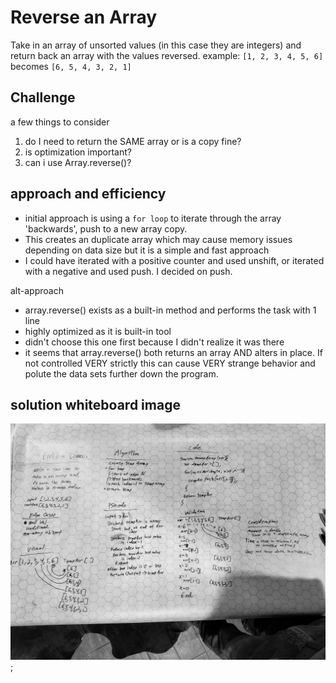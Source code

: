 # Reverse an Array
Take in an array of unsorted values (in this case they are integers) and return back an array with the values reversed.
example:
`[1, 2, 3, 4, 5, 6]` becomes `[6, 5, 4, 3, 2, 1]`

## Challenge
a few things to consider
1. do I need to return the SAME array or is a copy fine?
2. is optimization important?
3. can i use Array.reverse()?

## approach and efficiency

* initial approach is using a `for loop` to iterate through the array 'backwards', push to a new array copy.
* This creates an duplicate array which may cause memory issues depending on data size but it is a simple and fast approach
* I could have iterated with a positive counter and used unshift, or iterated with a negative and used push. I decided on push.

alt-approach
* array.reverse() exists as a built-in method and performs the task with 1 line
* highly optimized as it is built-in tool
* didn't choose this one first because I didn't realize it was there
* it seems that array.reverse() both returns an array AND alters in place. If not controlled VERY strictly this can cause VERY strange behavior and polute the data sets further down the program.

## solution whiteboard image

![arrayReverse visual](https://github.com/Ginsusamurai/data-structures-and-algorithms/blob/master/code-challenges/401/arrayReverse/assets/arrayReversev2.jpg);
